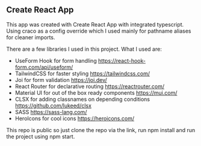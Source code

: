 ## Create React App

This app was created with Create React App with integrated typescript. Using craco as a config override which I used mainly for pathname aliases for cleaner imports.

There are a few libraries I used in this project. What I used are:

- UseForm Hook for form handling https://react-hook-form.com/api/useform/
- TailwindCSS for faster styling https://tailwindcss.com/
- Joi for form validation https://joi.dev/
- React Router for declarative routing https://reactrouter.com/
- Material UI for out of the box ready components https://mui.com/
- CLSX for adding classnames on depending conditions https://github.com/lukeed/clsx
- SASS https://sass-lang.com/
- HeroIcons for cool icons https://heroicons.com/

This repo is public so just clone the repo via the link, run npm install and run the project using npm start.
